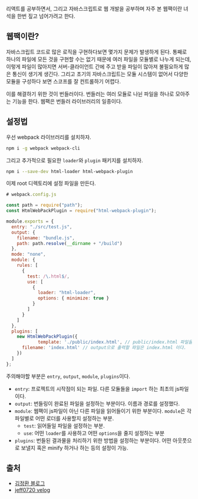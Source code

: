 리액트를 공부하면서, 그리고 자바스크립트로 웹 개발을 공부하며 자주 본 웹팩이란 녀석을 한번 짚고 넘어가려고 한다.

## 웹팩이란?

자바스크립트 코드로 많은 로직을 구현하다보면 몇가지 문제가 발생하게 된다. 통째로 하나의 파일에 모든 것을 구현할 수는 없기 때문에 여러 파일을 모듈별로 나누게 되는데, 이렇게 파일이 많아지면 서버-클라이언트 간에 주고 받을 파일이 많아져 불필요하게 많은 통신이 생기게 생긴다. 그리고 초기의 자바스크립트는 모듈 시스템이 없어서 다양한 모듈을 구성하다 보면 스코프를 잘 컨트롤하기 어렵다.

이를 해결하기 위한 것이 번들러이다. 번들러는 여러 모듈로 나뉜 파일을 하나로 모아주는 기능을 한다. 웹팩은 번들러 라이브러리의 일종이다.

## 설정법

우선 webpack 라이브러리를 설치하자.

```bash
npm i -g webpack webpack-cli
```

그리고 추가적으로 필요한 `loader`와 `plugin` 패키지를 설치하자.

```bash
npm i --save-dev html-loader html-webpack-plugin
```
이제 root 디렉토리에 설정 파일을 만든다.

```js
# webpack.config.js

const path = require("path");
const HtmlWebPackPlugin = require("html-webpack-plugin");

module.exports = {
  entry: "./src/test.js",
  output: {
    filename: "bundle.js",
    path: path.resolve(__dirname + "/build")
  },
  mode: "none",
  module: {
    rules: [
      {
        test: /\.html$/,
        use: [
          {
            loader: "html-loader",
            options: { minimize: true }
          }
        ]
      }
    ]
  },
  plugins: [
    new HtmlWebPackPlugin({
            template: './public/index.html', // public/index.html 파일을 읽는다.
      filename: 'index.html' // output으로 출력할 파일은 index.html 이다.
    })
  ]
};
```

주의해야할 부분은 `entry`, `output`, `module`, `plugins`이다.

- `entry`: 프로젝트의 시작점이 되는 파일. 다른 모듈들을 `import` 하는 최초의 js파일이다.
- `output`: 번들링이 완료된 파일을 설정하는 부분이다. 이름과 경로를 설정했다.
- `module`: 웹팩이 js파일이 아닌 다른 파일을 읽어들이기 위한 부분이다. `module`은 각 파일별로 어떤 로더를 사용할지 설정하는 부분.
    - `test`: 읽어들일 파일을 설정하는 부분.
    - `use`: 어떤 `loader`를 사용하고 어떤 `options`을 줄지 설정하는 부분
- `plugins`: 번들된 결과물을 처리하기 위한 방법을 설정하는 부분이다. 어떤 아웃풋으로 보낼지 혹은 minify 하거나 하는 등의 설정이 가능.

## 출처

- [김정환 블로그](http://jeonghwan-kim.github.io/js/2017/05/15/webpack.html)
- [jeff0720 velog](https://velog.io/@jeff0720/React-%EA%B0%9C%EB%B0%9C-%ED%99%98%EA%B2%BD%EC%9D%84-%EA%B5%AC%EC%B6%95%ED%95%98%EB%A9%B4%EC%84%9C-%EB%B0%B0%EC%9A%B0%EB%8A%94-Webpack-%EA%B8%B0%EC%B4%88)